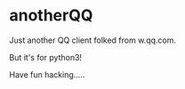 # anotherQQ

Just another QQ client folked from w.qq.com.

But it's for python3!

Have fun hacking.....
